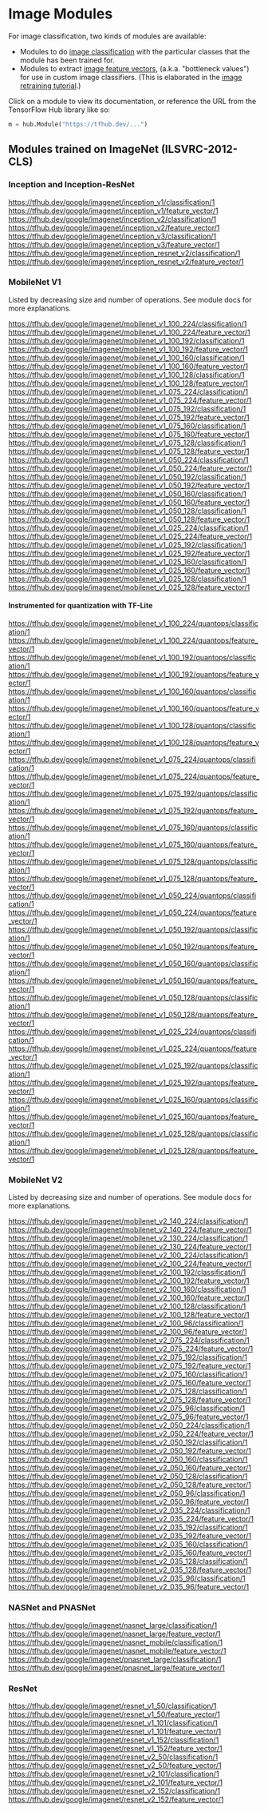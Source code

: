 # Image Modules

For image classification, two kinds of modules are available:

  * Modules to do [image
    classification](../common_signatures/images.md#image-classification)
    with the particular classes that the module has been trained for.
  * Modules to extract [image feature
    vectors](../common_signatures/images.md#image-feature-vector),
    (a.k.a. "bottleneck values") for use in custom image classifiers.
    (This is elaborated in the [image retraining
    tutorial](../tutorials/image_retraining.md).)

Click on a module to view its documentation, or reference the URL from the
TensorFlow Hub library like so:

```python
m = hub.Module("https://tfhub.dev/...")
```


## Modules trained on ImageNet (ILSVRC-2012-CLS)

### Inception and Inception-ResNet
https://tfhub.dev/google/imagenet/inception_v1/classification/1 \
https://tfhub.dev/google/imagenet/inception_v1/feature_vector/1 \
https://tfhub.dev/google/imagenet/inception_v2/classification/1 \
https://tfhub.dev/google/imagenet/inception_v2/feature_vector/1 \
https://tfhub.dev/google/imagenet/inception_v3/classification/1 \
https://tfhub.dev/google/imagenet/inception_v3/feature_vector/1 \
https://tfhub.dev/google/imagenet/inception_resnet_v2/classification/1 \
https://tfhub.dev/google/imagenet/inception_resnet_v2/feature_vector/1


### MobileNet V1

Listed by decreasing size and number of operations.
See module docs for more explanations.

https://tfhub.dev/google/imagenet/mobilenet_v1_100_224/classification/1 \
https://tfhub.dev/google/imagenet/mobilenet_v1_100_224/feature_vector/1 \
https://tfhub.dev/google/imagenet/mobilenet_v1_100_192/classification/1 \
https://tfhub.dev/google/imagenet/mobilenet_v1_100_192/feature_vector/1 \
https://tfhub.dev/google/imagenet/mobilenet_v1_100_160/classification/1 \
https://tfhub.dev/google/imagenet/mobilenet_v1_100_160/feature_vector/1 \
https://tfhub.dev/google/imagenet/mobilenet_v1_100_128/classification/1 \
https://tfhub.dev/google/imagenet/mobilenet_v1_100_128/feature_vector/1 \
https://tfhub.dev/google/imagenet/mobilenet_v1_075_224/classification/1 \
https://tfhub.dev/google/imagenet/mobilenet_v1_075_224/feature_vector/1 \
https://tfhub.dev/google/imagenet/mobilenet_v1_075_192/classification/1 \
https://tfhub.dev/google/imagenet/mobilenet_v1_075_192/feature_vector/1 \
https://tfhub.dev/google/imagenet/mobilenet_v1_075_160/classification/1 \
https://tfhub.dev/google/imagenet/mobilenet_v1_075_160/feature_vector/1 \
https://tfhub.dev/google/imagenet/mobilenet_v1_075_128/classification/1 \
https://tfhub.dev/google/imagenet/mobilenet_v1_075_128/feature_vector/1 \
https://tfhub.dev/google/imagenet/mobilenet_v1_050_224/classification/1 \
https://tfhub.dev/google/imagenet/mobilenet_v1_050_224/feature_vector/1 \
https://tfhub.dev/google/imagenet/mobilenet_v1_050_192/classification/1 \
https://tfhub.dev/google/imagenet/mobilenet_v1_050_192/feature_vector/1 \
https://tfhub.dev/google/imagenet/mobilenet_v1_050_160/classification/1 \
https://tfhub.dev/google/imagenet/mobilenet_v1_050_160/feature_vector/1 \
https://tfhub.dev/google/imagenet/mobilenet_v1_050_128/classification/1 \
https://tfhub.dev/google/imagenet/mobilenet_v1_050_128/feature_vector/1 \
https://tfhub.dev/google/imagenet/mobilenet_v1_025_224/classification/1 \
https://tfhub.dev/google/imagenet/mobilenet_v1_025_224/feature_vector/1 \
https://tfhub.dev/google/imagenet/mobilenet_v1_025_192/classification/1 \
https://tfhub.dev/google/imagenet/mobilenet_v1_025_192/feature_vector/1 \
https://tfhub.dev/google/imagenet/mobilenet_v1_025_160/classification/1 \
https://tfhub.dev/google/imagenet/mobilenet_v1_025_160/feature_vector/1 \
https://tfhub.dev/google/imagenet/mobilenet_v1_025_128/classification/1 \
https://tfhub.dev/google/imagenet/mobilenet_v1_025_128/feature_vector/1

#### Instrumented for quantization with TF-Lite

https://tfhub.dev/google/imagenet/mobilenet_v1_100_224/quantops/classification/1 \
https://tfhub.dev/google/imagenet/mobilenet_v1_100_224/quantops/feature_vector/1 \
https://tfhub.dev/google/imagenet/mobilenet_v1_100_192/quantops/classification/1 \
https://tfhub.dev/google/imagenet/mobilenet_v1_100_192/quantops/feature_vector/1 \
https://tfhub.dev/google/imagenet/mobilenet_v1_100_160/quantops/classification/1 \
https://tfhub.dev/google/imagenet/mobilenet_v1_100_160/quantops/feature_vector/1 \
https://tfhub.dev/google/imagenet/mobilenet_v1_100_128/quantops/classification/1 \
https://tfhub.dev/google/imagenet/mobilenet_v1_100_128/quantops/feature_vector/1 \
https://tfhub.dev/google/imagenet/mobilenet_v1_075_224/quantops/classification/1 \
https://tfhub.dev/google/imagenet/mobilenet_v1_075_224/quantops/feature_vector/1 \
https://tfhub.dev/google/imagenet/mobilenet_v1_075_192/quantops/classification/1 \
https://tfhub.dev/google/imagenet/mobilenet_v1_075_192/quantops/feature_vector/1 \
https://tfhub.dev/google/imagenet/mobilenet_v1_075_160/quantops/classification/1 \
https://tfhub.dev/google/imagenet/mobilenet_v1_075_160/quantops/feature_vector/1 \
https://tfhub.dev/google/imagenet/mobilenet_v1_075_128/quantops/classification/1 \
https://tfhub.dev/google/imagenet/mobilenet_v1_075_128/quantops/feature_vector/1 \
https://tfhub.dev/google/imagenet/mobilenet_v1_050_224/quantops/classification/1 \
https://tfhub.dev/google/imagenet/mobilenet_v1_050_224/quantops/feature_vector/1 \
https://tfhub.dev/google/imagenet/mobilenet_v1_050_192/quantops/classification/1 \
https://tfhub.dev/google/imagenet/mobilenet_v1_050_192/quantops/feature_vector/1 \
https://tfhub.dev/google/imagenet/mobilenet_v1_050_160/quantops/classification/1 \
https://tfhub.dev/google/imagenet/mobilenet_v1_050_160/quantops/feature_vector/1 \
https://tfhub.dev/google/imagenet/mobilenet_v1_050_128/quantops/classification/1 \
https://tfhub.dev/google/imagenet/mobilenet_v1_050_128/quantops/feature_vector/1 \
https://tfhub.dev/google/imagenet/mobilenet_v1_025_224/quantops/classification/1 \
https://tfhub.dev/google/imagenet/mobilenet_v1_025_224/quantops/feature_vector/1 \
https://tfhub.dev/google/imagenet/mobilenet_v1_025_192/quantops/classification/1 \
https://tfhub.dev/google/imagenet/mobilenet_v1_025_192/quantops/feature_vector/1 \
https://tfhub.dev/google/imagenet/mobilenet_v1_025_160/quantops/classification/1 \
https://tfhub.dev/google/imagenet/mobilenet_v1_025_160/quantops/feature_vector/1 \
https://tfhub.dev/google/imagenet/mobilenet_v1_025_128/quantops/classification/1 \
https://tfhub.dev/google/imagenet/mobilenet_v1_025_128/quantops/feature_vector/1


### MobileNet V2

Listed by decreasing size and number of operations.
See module docs for more explanations.

https://tfhub.dev/google/imagenet/mobilenet_v2_140_224/classification/1 \
https://tfhub.dev/google/imagenet/mobilenet_v2_140_224/feature_vector/1 \
https://tfhub.dev/google/imagenet/mobilenet_v2_130_224/classification/1 \
https://tfhub.dev/google/imagenet/mobilenet_v2_130_224/feature_vector/1 \
https://tfhub.dev/google/imagenet/mobilenet_v2_100_224/classification/1 \
https://tfhub.dev/google/imagenet/mobilenet_v2_100_224/feature_vector/1 \
https://tfhub.dev/google/imagenet/mobilenet_v2_100_192/classification/1 \
https://tfhub.dev/google/imagenet/mobilenet_v2_100_192/feature_vector/1 \
https://tfhub.dev/google/imagenet/mobilenet_v2_100_160/classification/1 \
https://tfhub.dev/google/imagenet/mobilenet_v2_100_160/feature_vector/1 \
https://tfhub.dev/google/imagenet/mobilenet_v2_100_128/classification/1 \
https://tfhub.dev/google/imagenet/mobilenet_v2_100_128/feature_vector/1 \
https://tfhub.dev/google/imagenet/mobilenet_v2_100_96/classification/1 \
https://tfhub.dev/google/imagenet/mobilenet_v2_100_96/feature_vector/1 \
https://tfhub.dev/google/imagenet/mobilenet_v2_075_224/classification/1 \
https://tfhub.dev/google/imagenet/mobilenet_v2_075_224/feature_vector/1 \
https://tfhub.dev/google/imagenet/mobilenet_v2_075_192/classification/1 \
https://tfhub.dev/google/imagenet/mobilenet_v2_075_192/feature_vector/1 \
https://tfhub.dev/google/imagenet/mobilenet_v2_075_160/classification/1 \
https://tfhub.dev/google/imagenet/mobilenet_v2_075_160/feature_vector/1 \
https://tfhub.dev/google/imagenet/mobilenet_v2_075_128/classification/1 \
https://tfhub.dev/google/imagenet/mobilenet_v2_075_128/feature_vector/1 \
https://tfhub.dev/google/imagenet/mobilenet_v2_075_96/classification/1 \
https://tfhub.dev/google/imagenet/mobilenet_v2_075_96/feature_vector/1 \
https://tfhub.dev/google/imagenet/mobilenet_v2_050_224/classification/1 \
https://tfhub.dev/google/imagenet/mobilenet_v2_050_224/feature_vector/1 \
https://tfhub.dev/google/imagenet/mobilenet_v2_050_192/classification/1 \
https://tfhub.dev/google/imagenet/mobilenet_v2_050_192/feature_vector/1 \
https://tfhub.dev/google/imagenet/mobilenet_v2_050_160/classification/1 \
https://tfhub.dev/google/imagenet/mobilenet_v2_050_160/feature_vector/1 \
https://tfhub.dev/google/imagenet/mobilenet_v2_050_128/classification/1 \
https://tfhub.dev/google/imagenet/mobilenet_v2_050_128/feature_vector/1 \
https://tfhub.dev/google/imagenet/mobilenet_v2_050_96/classification/1 \
https://tfhub.dev/google/imagenet/mobilenet_v2_050_96/feature_vector/1 \
https://tfhub.dev/google/imagenet/mobilenet_v2_035_224/classification/1 \
https://tfhub.dev/google/imagenet/mobilenet_v2_035_224/feature_vector/1 \
https://tfhub.dev/google/imagenet/mobilenet_v2_035_192/classification/1 \
https://tfhub.dev/google/imagenet/mobilenet_v2_035_192/feature_vector/1 \
https://tfhub.dev/google/imagenet/mobilenet_v2_035_160/classification/1 \
https://tfhub.dev/google/imagenet/mobilenet_v2_035_160/feature_vector/1 \
https://tfhub.dev/google/imagenet/mobilenet_v2_035_128/classification/1 \
https://tfhub.dev/google/imagenet/mobilenet_v2_035_128/feature_vector/1 \
https://tfhub.dev/google/imagenet/mobilenet_v2_035_96/classification/1 \
https://tfhub.dev/google/imagenet/mobilenet_v2_035_96/feature_vector/1


### NASNet and PNASNet

https://tfhub.dev/google/imagenet/nasnet_large/classification/1 \
https://tfhub.dev/google/imagenet/nasnet_large/feature_vector/1 \
https://tfhub.dev/google/imagenet/nasnet_mobile/classification/1 \
https://tfhub.dev/google/imagenet/nasnet_mobile/feature_vector/1 \
https://tfhub.dev/google/imagenet/pnasnet_large/classification/1 \
https://tfhub.dev/google/imagenet/pnasnet_large/feature_vector/1


### ResNet

https://tfhub.dev/google/imagenet/resnet_v1_50/classification/1 \
https://tfhub.dev/google/imagenet/resnet_v1_50/feature_vector/1 \
https://tfhub.dev/google/imagenet/resnet_v1_101/classification/1 \
https://tfhub.dev/google/imagenet/resnet_v1_101/feature_vector/1 \
https://tfhub.dev/google/imagenet/resnet_v1_152/classification/1 \
https://tfhub.dev/google/imagenet/resnet_v1_152/feature_vector/1 \
https://tfhub.dev/google/imagenet/resnet_v2_50/classification/1 \
https://tfhub.dev/google/imagenet/resnet_v2_50/feature_vector/1 \
https://tfhub.dev/google/imagenet/resnet_v2_101/classification/1 \
https://tfhub.dev/google/imagenet/resnet_v2_101/feature_vector/1 \
https://tfhub.dev/google/imagenet/resnet_v2_152/classification/1 \
https://tfhub.dev/google/imagenet/resnet_v2_152/feature_vector/1
